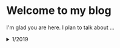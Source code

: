 # Welcome to my blog

I'm glad you are here. I plan to talk about ...

<details>
  <summary>1/2019</summary>
  <details>
    <summary>1/20</summary>
      So today is Saturday of the 2nd week I been into my Winter session Physics
      class, however, things are still quite bad I feel. I can't still keep up
      with the horrendous wake up schedule. Still the class itself to me is quite
      worth while to do so, since I was doing quite bad in Physics back in highschool maybe this is a good thing just that it's still hard to cope with the reality. At least during the weekend I can study more stuffs about computers and such, right now I'm doing this course on GitHub and it seems to be quite intersting so far. Will update this post daily (if I like doing so lol, never get much into the idea of writting blog or diary ever b4) :peace: :hand_up:
    </details>
</details>
